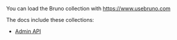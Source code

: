 You can load the Bruno collection with https://www.usebruno.com

The docs include these collections:
- [Admin API](./admin-api/)